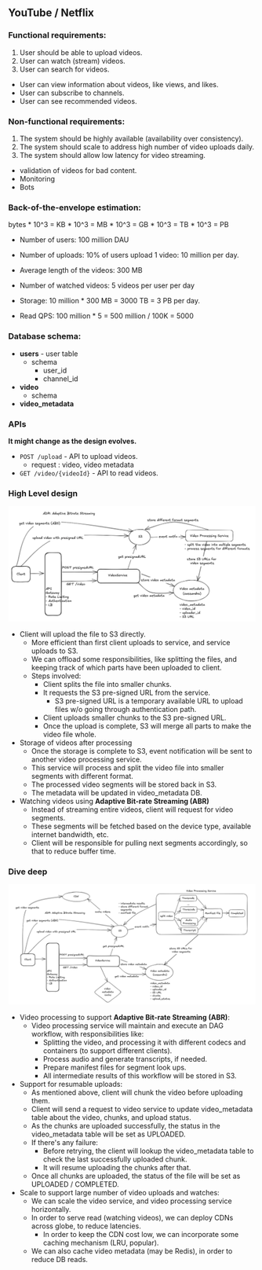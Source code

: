 ## YouTube / Netflix

### Functional requirements:
1. User should be able to upload videos.
2. User can watch (stream) videos.
3. User can search for videos.

- User can view information about videos, like views, and likes.
- User can subscribe to channels.
- User can see recommended videos.

### Non-functional requirements:
1. The system should be highly available (availability over consistency).
2. The system should scale to address high number of video uploads daily.
3. The system should allow low latency for video streaming.

- validation of videos for bad content.
- Monitoring
- Bots


### Back-of-the-envelope estimation:

bytes * 10^3 = KB * 10^3 = MB * 10^3 = GB * 10^3 = TB * 10^3 = PB

* Number of users: 100 million DAU
* Number of uploads: 10% of users upload 1 video: 10 million per day.
* Average length of the videos: 300 MB
* Number of watched videos: 5 videos per user per day

* Storage: 10 million * 300 MB = 3000 TB = 3 PB per day.
* Read QPS: 100 million * 5 = 500 million / 100K = 5000


### Database schema:

* **users** - user table
  * schema
    * user_id
    * channel_id
* **video**
  * schema
* **video_metadata**

### APIs

**It might change as the design evolves.**

* `POST /upload` - API to upload videos.
  * request : video, video metadata
* `GET /video/{videoId}` - API to read videos.

### High Level design

![](/resources/IMG_5331.png)

* Client will upload the file to S3 directly.
  * More efficient than first client uploads to service, and service uploads to S3.
  * We can offload some responsibilities, like splitting the files, and keeping track of which parts have been uploaded to client.
  * Steps involved:
    * Client splits the file into smaller chunks.
    * It requests the S3 pre-signed URL from the service.
      * S3 pre-signed URL is a temporary available URL to upload files w/o going through authentication path.
    * Client uploads smaller chunks to the S3 pre-signed URL.
    * Once the upload is complete, S3 will merge all parts to make the video file whole.
* Storage of videos after processing
  * Once the storage is complete to S3, event notification will be sent to another video processing service.
  * This service will process and split the video file into smaller segments with different format.
  * The processed video segments will be stored back in S3.
  * The metadata will be updated in video_metadata DB.
* Watching videos using **Adaptive Bit-rate Streaming (ABR)**
  * Instead of streaming entire videos, client will request for video segments.
  * These segments will be fetched based on the device type, available internet bandwidth, etc.
  * Client will be responsible for pulling next segments accordingly, so that to reduce buffer time.

### Dive deep

![](/resources/IMG_5332.png)

* Video processing to support **Adaptive Bit-rate Streaming (ABR)**:
  * Video processing service will maintain and execute an DAG workflow, with responsibilities like:
    * Splitting the video, and processing it with different codecs and containers (to support different clients).
    * Process audio and generate transcripts, if needed.
    * Prepare manifest files for segment look ups.
    * All intermediate results of this workflow will be stored in S3.
* Support for resumable uploads:
  * As mentioned above, client will chunk the video before uploading them.
  * Client will send a request to video service to update video_metadata table about the video, chunks, and upload status.
  * As the chunks are uploaded successfully, the status in the video_metadata table will be set as UPLOADED.
  * If there's any failure:
    * Before retrying, the client will lookup the video_metadata table to check the last successfully uploaded chunk.
    * It will resume uploading the chunks after that.
  * Once all chunks are uploaded, the status of the file will be set as UPLOADED / COMPLETED.
* Scale to support large number of video uploads and watches:
  * We can scale the video service, and  video processing service horizontally.
  * In order to serve read (watching videos), we can deploy CDNs across globe, to reduce latencies.
    * In order to keep the CDN cost low, we can incorporate some caching mechanism (LRU, popular).
  * We can also cache video metadata (may be Redis), in order to reduce DB reads.



